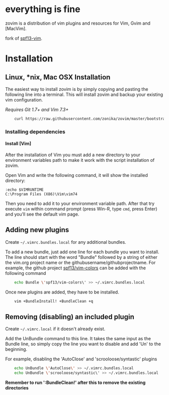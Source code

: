 # everything is fine

zovim is a distribution of vim plugins and resources for Vim, Gvim and [MacVim]. 

fork of [spf13-vim](https://github.com/spf13/spf13-vim).

# Installation

## Linux, \*nix, Mac OSX Installation

The easiest way to install zovim is by simply copying and pasting the following line into a terminal. This will install zovim and backup your existing vim configuration. 

*Requires Git 1.7+ and Vim 7.3+*

```bash
    curl https://raw.githubusercontent.com/zonika/zovim/master/bootstrap.sh -L > zovim.sh && sh zovim.sh
```

### Installing dependencies

#### Install [Vim]

After the installation of Vim you must add a new directory to your environment variables path to make it work with the script installation of zovim.

Open Vim and write the following command, it will show the installed directory:

    :echo $VIMRUNTIME
    C:\Program Files (X86)\Vim\vim74

Then you need to add it to your environment variable path. After that try execute `vim` within command prompt (press Win-R, type `cmd`, press Enter) and you’ll see the default vim page.

## Adding new plugins

Create `~/.vimrc.bundles.local` for any additional bundles.

To add a new bundle, just add one line for each bundle you want to install. The line should start with the word "Bundle" followed by a string of either the vim.org project name or the githubusername/githubprojectname. For example, the github project [spf13/vim-colors](https://github.com/spf13/vim-colors) can be added with the following command

```bash
    echo Bundle \'spf13/vim-colors\' >> ~/.vimrc.bundles.local
```

Once new plugins are added, they have to be installed.

```bash
    vim +BundleInstall! +BundleClean +q
```

## Removing (disabling) an included plugin

Create `~/.vimrc.local` if it doesn't already exist.

Add the UnBundle command to this line. It takes the same input as the Bundle line, so simply copy the line you want to disable and add 'Un' to the beginning.

For example, disabling the 'AutoClose' and 'scrooloose/syntastic' plugins

```bash
    echo UnBundle \'AutoClose\' >> ~/.vimrc.bundles.local
    echo UnBundle \'scrooloose/syntastic\' >> ~/.vimrc.bundles.local
```

**Remember to run ':BundleClean!' after this to remove the existing directories**
